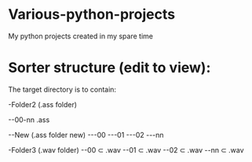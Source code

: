 # Various-python-projects
My python projects created in my spare time 

# Sorter structure (edit to view):
The target directory is to contain:

-Folder2 (.ass folder)

--00-nn .ass

--New (.ass folder new)
---00 
---01
---02
---nn

-Folder3 (.wav folder)
--00 ⊂ .wav
--01 ⊂ .wav
--02 ⊂ .wav
--nn ⊂ .wav
